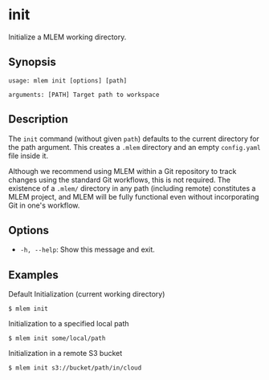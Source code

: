# init

Initialize a MLEM working directory.

## Synopsis

```usage
usage: mlem init [options] [path]

arguments: [PATH] Target path to workspace
```

## Description

The `init` command (without given `path`) defaults to the current directory for
the path argument. This creates a `.mlem` directory and an empty `config.yaml`
file inside it.

Although we recommend using MLEM within a Git repository to track changes using
the standard Git workflows, this is not required. The existence of a `.mlem/`
directory in any path (including remote) constitutes a MLEM project, and MLEM
will be fully functional even without incorporating Git in one's workflow.

## Options

- `-h, --help`: Show this message and exit.

## Examples

Default Initialization (current working directory)

```cli
$ mlem init
```

Initialization to a specified local path

```cli
$ mlem init some/local/path
```

Initialization in a remote S3 bucket

```cli
$ mlem init s3://bucket/path/in/cloud
```
